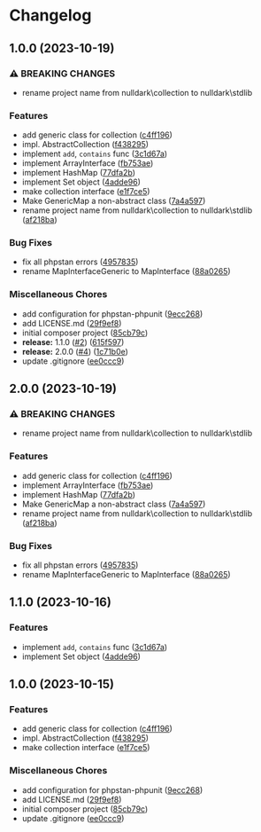 # Changelog

## 1.0.0 (2023-10-19)


### ⚠ BREAKING CHANGES

* rename project name from nulldark\collection to nulldark\stdlib

### Features

* add generic class for collection ([c4ff196](https://github.com/nulldark/stdlib/commit/c4ff1964b53ccb968c79280cbb48de18369a2b59))
* impl. AbstractCollection ([f438295](https://github.com/nulldark/stdlib/commit/f4382954f834bfac18a05b30a9953a40d171433d))
* implement `add`, `contains` func ([3c1d67a](https://github.com/nulldark/stdlib/commit/3c1d67a8fd6643bf27abc5e0291912205133f08e))
* implement ArrayInterface ([fb753ae](https://github.com/nulldark/stdlib/commit/fb753aed5c78cc26d85bbdef6fb67a5f2c40e432))
* implement HashMap ([77dfa2b](https://github.com/nulldark/stdlib/commit/77dfa2bc565d35154c182949de0b30f85991c486))
* implement Set object ([4adde96](https://github.com/nulldark/stdlib/commit/4adde96032ffd829ee02bcdbfcc4c3eda0222abf))
* make collection interface ([e1f7ce5](https://github.com/nulldark/stdlib/commit/e1f7ce5cd8f8e89afd2001ad94fe2383a47dc78b))
* Make GenericMap a non-abstract class ([7a4a597](https://github.com/nulldark/stdlib/commit/7a4a5978a13127e12adcf4e3c7e89f9e3e1823e2))
* rename project name from nulldark\collection to nulldark\stdlib ([af218ba](https://github.com/nulldark/stdlib/commit/af218ba669423019d455c0e854c0b7e00f28dbcb))


### Bug Fixes

* fix all phpstan errors ([4957835](https://github.com/nulldark/stdlib/commit/4957835362facc5d42ad7a59a3dc571bc3799675))
* rename MapInterfaceGeneric to MapInterface ([88a0265](https://github.com/nulldark/stdlib/commit/88a02653a7e6df0e60a01f24c1a4dc5dc9b8b9f3))


### Miscellaneous Chores

* add configuration for phpstan-phpunit ([9ecc268](https://github.com/nulldark/stdlib/commit/9ecc268dc5af4a054f2cbb394b26e06e2fdfb715))
* add LICENSE.md ([29f9ef8](https://github.com/nulldark/stdlib/commit/29f9ef867f22709238a6ec4afaf9e66994b98c6e))
* initial composer project ([85cb79c](https://github.com/nulldark/stdlib/commit/85cb79cbfebdbd097e1f0b3ef2b48a4d46655f47))
* **release:** 1.1.0 ([#2](https://github.com/nulldark/stdlib/issues/2)) ([615f597](https://github.com/nulldark/stdlib/commit/615f5976b31dc4c1778c645ccc3136f661d957c7))
* **release:** 2.0.0 ([#4](https://github.com/nulldark/stdlib/issues/4)) ([1c71b0e](https://github.com/nulldark/stdlib/commit/1c71b0e30fd3a81bdc64a5f9155f71e0045e911b))
* update .gitignore ([ee0ccc9](https://github.com/nulldark/stdlib/commit/ee0ccc940138518c181631d55002fad0237aa3a6))

## 2.0.0 (2023-10-19)


### ⚠ BREAKING CHANGES

* rename project name from nulldark\collection to nulldark\stdlib

### Features

* add generic class for collection ([c4ff196](https://github.com/nulldark/stdlib/commit/c4ff1964b53ccb968c79280cbb48de18369a2b59))
* implement ArrayInterface ([fb753ae](https://github.com/nulldark/stdlib/commit/fb753aed5c78cc26d85bbdef6fb67a5f2c40e432))
* implement HashMap ([77dfa2b](https://github.com/nulldark/stdlib/commit/77dfa2bc565d35154c182949de0b30f85991c486))
* Make GenericMap a non-abstract class ([7a4a597](https://github.com/nulldark/stdlib/commit/7a4a5978a13127e12adcf4e3c7e89f9e3e1823e2))
* rename project name from nulldark\collection to nulldark\stdlib ([af218ba](https://github.com/nulldark/stdlib/commit/af218ba669423019d455c0e854c0b7e00f28dbcb))

### Bug Fixes

* fix all phpstan errors ([4957835](https://github.com/nulldark/stdlib/commit/4957835362facc5d42ad7a59a3dc571bc3799675))
* rename MapInterfaceGeneric to MapInterface ([88a0265](https://github.com/nulldark/stdlib/commit/88a02653a7e6df0e60a01f24c1a4dc5dc9b8b9f3))


## 1.1.0 (2023-10-16)


### Features

* implement `add`, `contains` func ([3c1d67a](https://github.com/nulldark/collection/commit/3c1d67a8fd6643bf27abc5e0291912205133f08e))
* implement Set object ([4adde96](https://github.com/nulldark/collection/commit/4adde96032ffd829ee02bcdbfcc4c3eda0222abf))

## 1.0.0 (2023-10-15)


### Features

* add generic class for collection ([c4ff196](https://github.com/nulldark/collection/commit/c4ff1964b53ccb968c79280cbb48de18369a2b59))
* impl. AbstractCollection ([f438295](https://github.com/nulldark/collection/commit/f4382954f834bfac18a05b30a9953a40d171433d))
* make collection interface ([e1f7ce5](https://github.com/nulldark/collection/commit/e1f7ce5cd8f8e89afd2001ad94fe2383a47dc78b))


### Miscellaneous Chores

* add configuration for phpstan-phpunit ([9ecc268](https://github.com/nulldark/collection/commit/9ecc268dc5af4a054f2cbb394b26e06e2fdfb715))
* add LICENSE.md ([29f9ef8](https://github.com/nulldark/collection/commit/29f9ef867f22709238a6ec4afaf9e66994b98c6e))
* initial composer project ([85cb79c](https://github.com/nulldark/collection/commit/85cb79cbfebdbd097e1f0b3ef2b48a4d46655f47))
* update .gitignore ([ee0ccc9](https://github.com/nulldark/collection/commit/ee0ccc940138518c181631d55002fad0237aa3a6))
